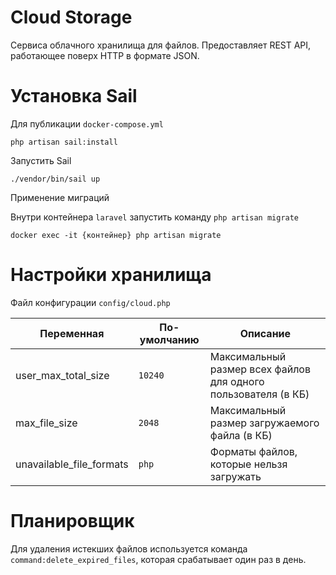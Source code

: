 # Cloud Storage

Сервиса облачного хранилища для файлов. Предоставляет REST API, работающее поверх HTTP в формате JSON.

# Установка Sail

Для публикации `docker-compose.yml`

`php artisan sail:install`

Запустить Sail

`./vendor/bin/sail up`

Применение миграций

Внутри контейнера `laravel` запустить команду `php artisan migrate`

`docker exec -it {контейнер} php artisan migrate`

# Настройки хранилища

Файл конфигурации `config/cloud.php`

|Переменная|По-умолчанию| Описание                                                 |
|----|----|----------------------------------------------------------|
|user_max_total_size|`10240`| Максимальный размер всех файлов для одного пользователя (в КБ) |
|max_file_size|`2048`| Максимальный размер загружаемого файла (в КБ)            |
|unavailable_file_formats|`php`| Форматы файлов, которые нельзя загружать                 |

# Планировщик

Для удаления истекших файлов используется команда `command:delete_expired_files`, которая срабатывает один раз в день.
